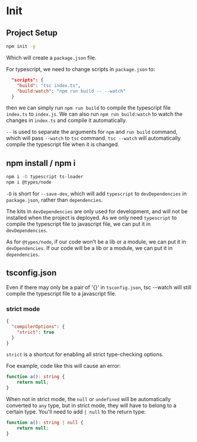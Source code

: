# Init

## Project Setup

```bash
npm init -y
```

Which will create a `package.json` file.

For typescript, we need to change scripts in `package.json` to:

```json
  "scripts": {
    "build": "tsc index.ts",
    "build:watch": "npm run build -- --watch"
  }
```

then we can simply run `npm run build` to compile the typescript file `index.ts` to `index.js`. We can also run `npm run build:watch` to watch the changes in `index.ts` and compile it automatically.

`--` is used to separate the arguments for `npm` and `run build` command, which will pass `--watch` to `tsc` command. `tsc --watch` will automatically compile the typescript file when it is changed.

## npm install / npm i

```bash
npm i -D typescript ts-loader
npm i @types/node
```

`-D` is short for `--save-dev`, which will add `typescript` to `devDependencies` in `package.json`, rather than `dependencies`.

The kits in `devDependencies` are only used for development, and will not be installed when the project is deployed. As we only need `typescript` to compile the typescript file to javascript file, we can put it in `devDependencies`.

As for `@types/node`, if our code won't be a lib or a module, we can put it in `devDpendencies`. If our code will be a lib or a module, we can put it in `dependencies`.

## tsconfig.json

Even if there may only be a pair of '{}' in `tsconfig.json`, tsc --watch will still compile the typescript file to a javascript file.

### strict mode

```json
{
  "compilerOptions": {
    "strict": true
  }
}
```

`strict` is a shortcut for enabling all strict type-checking options.

Foe example, code like this will cause an error:

```typescript
function a(): string {
    return null;
}
```

When not in strict mode, the `null` or `undefined` will be automatically converted to `any` type, but in strict mode, they will have to belong to a certain type.
You'll need to add `| null` to the return type:

```typescript
function a(): string | null {
    return null;
}
```

